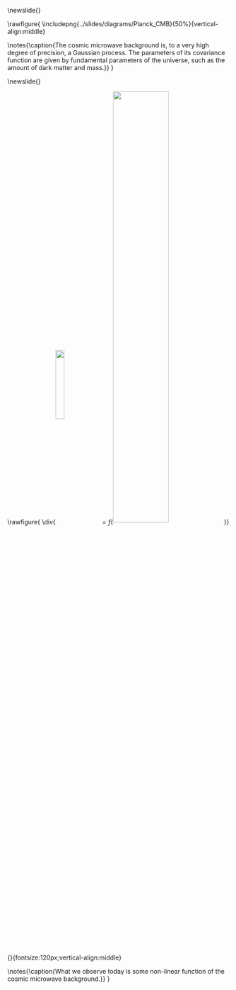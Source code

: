 \newslide{}

\rawfigure{
\includepng{../slides/diagrams/Planck_CMB}{50%}{vertical-align:middle}

\notes{\caption{The cosmic microwave background is, to a very high degree of precision, a Gaussian process. The parameters of its covariance function are given by fundamental parameters of the universe, such as the amount of dark matter and mass.}}
}

\newslide{}

\rawfigure{
\div{<img src="../slides/diagrams/earth_PNG37.png" width="20%" style="display:inline-block;background:none;vertical-align:middle;border:none;box-shadow:none;">$=f\Bigg($<img src="../slides/diagrams/Planck_CMB.png"  width="50%" style="display:inline-block;background:none;vertical-align:middle;border:none;box-shadow:none;">$\Bigg)$}{}{fontsize:120px;vertical-align:middle}

\notes{\caption{What we observe today is some non-linear function of the cosmic microwave background.}}
}



